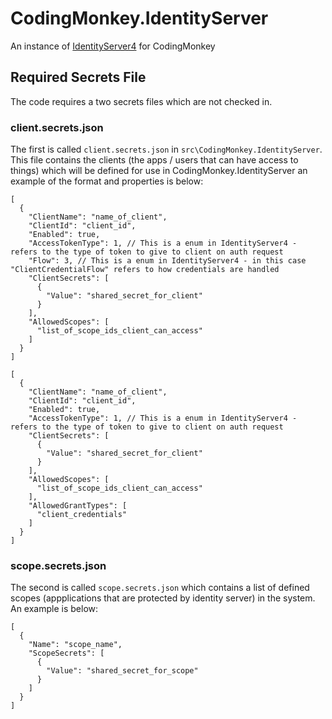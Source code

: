 # CodingMonkey.IdentityServer
An instance of [IdentityServer4](https://github.com/IdentityServer/IdentityServer4) for CodingMonkey

## Required Secrets File

The code requires a two secrets files which are not checked in.

### client.secrets.json

The first is called ```client.secrets.json``` in ```src\CodingMonkey.IdentityServer```. This file contains the clients (the apps / users that can have access to things) which will be defined for use in CodingMonkey.IdentityServer an example of the format and properties is below:

```
[
  {
    "ClientName": "name_of_client",
    "ClientId": "client_id",
    "Enabled": true,
    "AccessTokenType": 1, // This is a enum in IdentityServer4 - refers to the type of token to give to client on auth request
    "Flow": 3, // This is a enum in IdentityServer4 - in this case "ClientCredentialFlow" refers to how credentials are handled
    "ClientSecrets": [
      {
        "Value": "shared_secret_for_client"
      }
    ],
    "AllowedScopes": [
      "list_of_scope_ids_client_can_access"
    ]
  }
]

[
  {
    "ClientName": "name_of_client",
    "ClientId": "client_id",
    "Enabled": true,
    "AccessTokenType": 1, // This is a enum in IdentityServer4 - refers to the type of token to give to client on auth request
    "ClientSecrets": [
      {
        "Value": "shared_secret_for_client"
      }
    ],
    "AllowedScopes": [
      "list_of_scope_ids_client_can_access"
    ],
    "AllowedGrantTypes": [
      "client_credentials"
    ]
  }
]
```

### scope.secrets.json

The second is called ```scope.secrets.json``` which contains a list of defined scopes (appplications that are protected by identity server) in the system. An example is below:

```
[
  {
    "Name": "scope_name",
    "ScopeSecrets": [
      {
        "Value": "shared_secret_for_scope"
      }
    ]
  }
]
```
